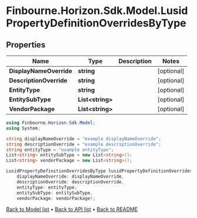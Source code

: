 # Finbourne.Horizon.Sdk.Model.LusidPropertyDefinitionOverridesByType

## Properties

Name | Type | Description | Notes
------------ | ------------- | ------------- | -------------
**DisplayNameOverride** | **string** |  | [optional] 
**DescriptionOverride** | **string** |  | [optional] 
**EntityType** | **string** |  | [optional] 
**EntitySubType** | **List&lt;string&gt;** |  | [optional] 
**VendorPackage** | **List&lt;string&gt;** |  | [optional] 

```csharp
using Finbourne.Horizon.Sdk.Model;
using System;

string displayNameOverride = "example displayNameOverride";
string descriptionOverride = "example descriptionOverride";
string entityType = "example entityType";
List<string> entitySubType = new List<string>();
List<string> vendorPackage = new List<string>();

LusidPropertyDefinitionOverridesByType lusidPropertyDefinitionOverridesByTypeInstance = new LusidPropertyDefinitionOverridesByType(
    displayNameOverride: displayNameOverride,
    descriptionOverride: descriptionOverride,
    entityType: entityType,
    entitySubType: entitySubType,
    vendorPackage: vendorPackage);
```

[Back to Model list](../README.md#documentation-for-models) &#8226; [Back to API list](../README.md#documentation-for-api-endpoints) &#8226; [Back to README](../README.md)
